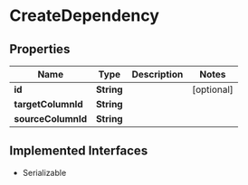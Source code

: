 

# CreateDependency


## Properties

| Name | Type | Description | Notes |
|------------ | ------------- | ------------- | -------------|
|**id** | **String** |  |  [optional] |
|**targetColumnId** | **String** |  |  |
|**sourceColumnId** | **String** |  |  |


## Implemented Interfaces

* Serializable


